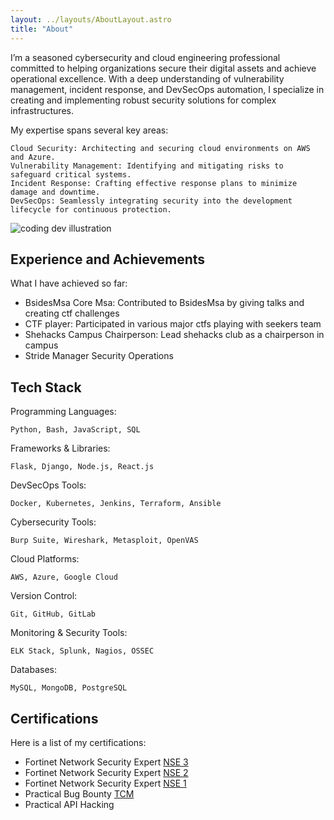 ```yaml
---
layout: ../layouts/AboutLayout.astro
title: "About"
---
```

I’m a seasoned cybersecurity and cloud engineering professional committed to helping organizations secure their digital assets and achieve operational excellence. With a deep understanding of vulnerability management, incident response, and DevSecOps automation, I specialize in creating and implementing robust security solutions for complex infrastructures.

My expertise spans several key areas:

    Cloud Security: Architecting and securing cloud environments on AWS and Azure.
    Vulnerability Management: Identifying and mitigating risks to safeguard critical systems.
    Incident Response: Crafting effective response plans to minimize damage and downtime.
    DevSecOps: Seamlessly integrating security into the development lifecycle for continuous protection.
<div>
  <img src="/assets/skull.png" class="sm:w-1/2 mx-auto" alt="coding dev illustration">
</div>

## Experience and Achievements
What I have achieved so far:
- BsidesMsa Core Msa:
    Contributed to BsidesMsa by giving talks and creating ctf challenges
- CTF player:
    Participated in various major ctfs playing with seekers team
- Shehacks Campus Chairperson:
    Lead shehacks club as a chairperson in campus
- Stride
    Manager Security Operations

## Tech Stack

Programming Languages:

    Python, Bash, JavaScript, SQL

Frameworks & Libraries:

    Flask, Django, Node.js, React.js

DevSecOps Tools:

    Docker, Kubernetes, Jenkins, Terraform, Ansible

Cybersecurity Tools:

    Burp Suite, Wireshark, Metasploit, OpenVAS

Cloud Platforms:

    AWS, Azure, Google Cloud

Version Control:

    Git, GitHub, GitLab

Monitoring & Security Tools:

    ELK Stack, Splunk, Nagios, OSSEC

Databases:

    MySQL, MongoDB, PostgreSQL

## Certifications

Here is a list of my certifications:

- Fortinet Network Security Expert [NSE 3](https://training.fortinet.com/badges/badge.php?hash=1d1f551e6c3eca38d2e0a7585cef67b9fc8a056b)
- Fortinet Network Security Expert [NSE 2](https://training.fortinet.com/badges/badge.php?hash=ddd0734820f9e106aa2732dd82e2fb2930f2c735)
- Fortinet Network Security Expert [NSE 1](https://training.fortinet.com/badges/badge.php?hash=3fb0f307d305d3d5b1365ce05b552b3a053d2129)
- Practical Bug Bounty [TCM](https://academy.tcm-sec.com/p/practical-bug-bounty-certificate-a9c5285f-bf3d-43ee-8338-6f3e087bb3e7)
- Practical API Hacking


